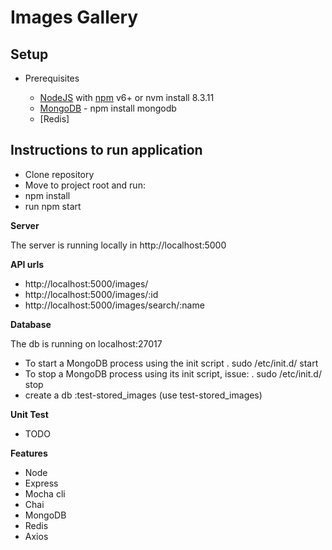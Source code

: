 # Images Gallery

## Setup

- Prerequisites

    * [NodeJS](https://nodejs.org/en/) with [npm](https://www.npmjs.com/) v6+ or nvm install 8.3.11
    * [MongoDB](https://www.npmjs.com/package/mongodb) - npm install mongodb
    * [Redis]

## Instructions to run application    

* Clone repository
* Move to project root and run:
* npm install
* run npm start

**Server**

 The server is running locally in http://localhost:5000

**API urls**

* http://localhost:5000/images/
* http://localhost:5000/images/:id
* http://localhost:5000/images/search/:name  

**Database**

 The db is running on localhost:27017
 - To start a MongoDB process using the init script
    . sudo /etc/init.d/<script-name> start
 - To stop a MongoDB process using its init script, issue:
    . sudo /etc/init.d/<script-name> stop
 - create a db :test-stored_images  (use test-stored_images)

**Unit Test**
 
 * TODO

**Features**
- Node
- Express
- Mocha cli
- Chai
- MongoDB
- Redis
- Axios

